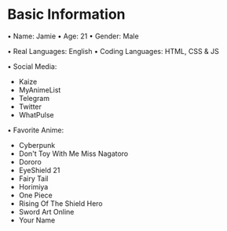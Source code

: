 # Basic Information

• Name: Jamie
• Age: 21
• Gender: Male

• Real Languages: English
• Coding Languages: HTML, CSS & JS

• Social Media:
 - Kaize
 - MyAnimeList
 - Telegram
 - Twitter
 - WhatPulse

• Favorite Anime:
 - Cyberpunk
 - Don't Toy With Me Miss Nagatoro
 - Dororo
 - EyeShield 21
 - Fairy Tail
 - Horimiya
 - One Piece
 - Rising Of The Shield Hero
 - Sword Art Online
 - Your Name 
